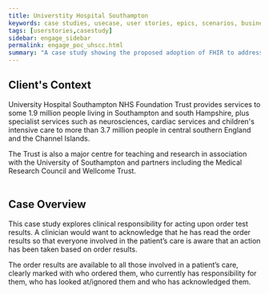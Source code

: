 ```yaml
---
title: Universtity Hospital Southampton
keywords: case studies, usecase, user stories, epics, scenarios, business analaysis, technical architecture, context, southampton, Connecting Care
tags: [userstories,casestudy]
sidebar: engage_sidebar
permalink: engage_poc_uhscc.html
summary: "A case study showing the proposed adoption of FHIR to address needs of University Hospital Southampthon NHS Foundation Trust. (Currently not implemented)"
---
```

## Client's Context ##

University Hospital Southampton NHS Foundation Trust provides services to some 1.9 million people living in Southampton and south Hampshire, plus specialist services such as neurosciences, cardiac services and children's intensive care to more than 3.7 million people in central southern England and the Channel Islands.

The Trust is also a major centre for teaching and research in association with the University of Southampton and partners including the Medical Research Council and Wellcome Trust.
<br><br>
## Case Overview ##

This case study explores clinical responsibility for acting upon order test results.
A clinician would want to acknowledge that he has read the order results so that everyone involved in the patient’s care is aware that an action has been taken based on order results.

The order results are available to all those involved in a patient’s care, clearly marked with who ordered them, who currently has responsibility for them, who has looked at/ignored them and who has acknowledged them.
<br><br>

